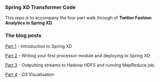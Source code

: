 ### Spring XD Transformer Code ###

This repo is to accompany the four part walk through of **Twitter Fashion Analytics in Spring XD**. 

### The blog posts ###

[Part 1](http://dataissexy.wordpress.com/2013/11/09/twitter-fashion-analytics-in-spring-xd-part-1-bigdata-fashion-editd/) - Introduction to Spring XD

[Part 2](http://dataissexy.wordpress.com/2013/11/10/twitter-fashion-analytics-in-spring-xd-part-2bigdata-fashion/) - Writing your first processor module and deploying to Spring XD

[Part 3](http://dataissexy.wordpress.com/2013/11/17/twitter-fashion-analytics-in-spring-xd-part-3bigdata-fashion/) - Outputting streams to Hadoop HDFS and running MapReduce job.

[Part 4](http://dataissexy.wordpress.com/2013/11/17/twitter-fashion-analytics-in-spring-xd-part-4bigdata-fashion/)  - D3 Visualisation




